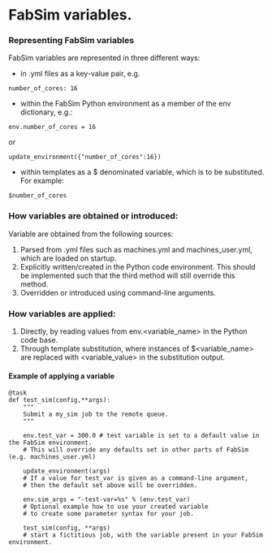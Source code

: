 # FabSim variables.

### Representing FabSim variables

FabSim variables are represented in three different ways:

* in .yml files as a key-value pair, e.g.
```
number_of_cores: 16
```

* within the FabSim Python environment as a member of the env dictionary, e.g.:
```
env.number_of_cores = 16
```
or
```
update_environment({"number_of_cores":16})
```

* within templates as a $ denominated variable, which is to be substituted. For example:
```
$number_of_cores
```
### How variables are obtained or introduced:

Variable are obtained from the following sources:
1. Parsed from .yml files such as machines.yml and machines_user.yml, which are loaded on startup.
2. Explicitly written/created in the Python code environment. This should be implemented such that the third method will still override this method.
3. Overridden or introduced using command-line arguments.

### How variables are applied:
1. Directly, by reading values from env.<variable_name> in the Python code base.
2. Through template substitution, where instances of $<variable_name> are replaced with <variable_value> in the substitution output.

#### Example of applying a variable 

```
@task
def test_sim(config,**args):
    """
    Submit a my_sim job to the remote queue.
    """
    
    env.test_var = 300.0 # test variable is set to a default value in the FabSim environment. 
    # This will override any defaults set in other parts of FabSim (e.g. machines_user.yml)

    update_environment(args) 
    # If a value for test_var is given as a command-line argument, 
    # then the default set above will be overridden.

    env.sim_args = "-test-var=%s" % (env.test_var) 
    # Optional example how to use your created variable 
    # to create some parameter syntax for your job.

    test_sim(config, **args) 
    # start a fictitious job, with the variable present in your FabSim environment.
```
